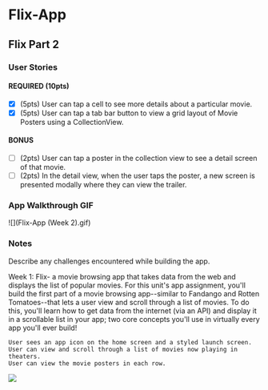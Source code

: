 # Flix-App
## Flix Part 2

### User Stories

#### REQUIRED (10pts)
- [X] (5pts) User can tap a cell to see more details about a particular movie.
- [X] (5pts) User can tap a tab bar button to view a grid layout of Movie Posters using a CollectionView.

#### BONUS
- [ ] (2pts) User can tap a poster in the collection view to see a detail screen of that movie.
- [ ] (2pts) In the detail view, when the user taps the poster, a new screen is presented modally where they can view the trailer.

### App Walkthrough GIF
![](Flix-App (Week 2).gif)


### Notes
Describe any challenges encountered while building the app.






Week 1:
Flix- a movie browsing app that takes data from the web and displays the list of popular movies.
For this unit's app assignment, you'll build the first part of a movie browsing app--similar to Fandango and Rotten Tomatoes--that lets a user view and scroll through a list of movies. To do this, you'll learn how to get data from the internet (via an API) and display it in a scrollable list in your app; two core concepts you'll use in virtually every app you'll ever build!

    User sees an app icon on the home screen and a styled launch screen.
    User can view and scroll through a list of movies now playing in theaters.
    User can view the movie posters in each row.

![](Flix-App.gif)
